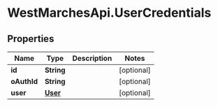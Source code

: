 # WestMarchesApi.UserCredentials

## Properties

Name | Type | Description | Notes
------------ | ------------- | ------------- | -------------
**id** | **String** |  | [optional] 
**oAuthId** | **String** |  | [optional] 
**user** | [**User**](User.md) |  | [optional] 


